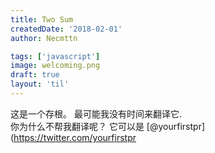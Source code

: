```yaml
---
title: Two Sum
createdDate: '2018-02-01'
author: Necmttn

tags: ['javascript']
image: welcoming.png
draft: true
layout: 'til'
---
```


这是一个存根。 最可能我没有时间来翻译它.  
你为什么不帮我翻译呢？ 它可以是 [@yourfirstpr](https://twitter.com/yourfirstpr
